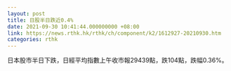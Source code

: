 ```yaml
---
layout: post
title: 日股半日跌近0.4%
date: 2021-09-30 10:41:44.000000000 +08:00
link: https://news.rthk.hk/rthk/ch/component/k2/1612927-20210930.htm
categories: rthk
---
```


日本股市半日下跌，日經平均指數上午收市報29439點，跌104點，跌幅0.36%。
